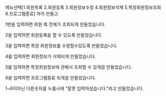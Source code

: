 메뉴선택[1.회원목록   2.회원등록  3.회원정보수정  4.회원정보삭제  5.특정회원정보조회  6.프로그램종료] 까지 만들고



1번을 입력하면 회원 록 전체가 조회되게 만들었습니다.

2을 입력하면 회원등록을 할 수 있도록 만들었습니다.

3을 입력하면 특정 회원정보를 수정할수있도록 만들었습니다.

4를 입력하면 회원정보가 삭제되게 만들었습니다. 

5를 입력하면 특정회원정보에 관해서 조회할 수 있게끔 만들었습니다.

6을 입력하면 프로그램종료 되게끔 만들었습니다.

1~6이아닌 다른숫자를 누를시에 "잘못 입력하셨습니다."라고 만들었습니다.
